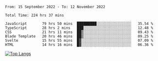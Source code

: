 <!--START_SECTION:waka-->

```text
From: 15 September 2022 - To: 12 November 2022

Total Time: 224 hrs 37 mins

JavaScript       79 hrs 50 mins  █████████░░░░░░░░░░░░░░░░   35.54 %
TypeScript       28 hrs 2 mins   ███░░░░░░░░░░░░░░░░░░░░░░   12.48 %
CSS              21 hrs 11 mins  ██▒░░░░░░░░░░░░░░░░░░░░░░   09.43 %
Blade Template   20 hrs 46 mins  ██▒░░░░░░░░░░░░░░░░░░░░░░   09.25 %
Svelte           15 hrs 55 mins  █▓░░░░░░░░░░░░░░░░░░░░░░░   07.09 %
HTML             14 hrs 16 mins  █▓░░░░░░░░░░░░░░░░░░░░░░░   06.36 %
```

<!--END_SECTION:waka-->

[![Top Langs](https://github-readme-stats.vercel.app/api/top-langs/?username=mikhael7&layout=compact&theme=rose_pine)](https://github.com/anuraghazra/github-readme-stats)

<!--
**mikhael7/mikhael7** is a ✨ _special_ ✨ repository because its `README.md` (this file) appears on your GitHub profile.

Here are some ideas to get you started:

- 🔭 I’m currently working on ...
- 🌱 I’m currently learning ...
- 👯 I’m looking to collaborate on ...
- 🤔 I’m looking for help with ...
- 💬 Ask me about ...
- 📫 How to reach me: ...
- 😄 Pronouns: ...
- ⚡ Fun fact: ...
-->


